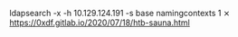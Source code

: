 ldapsearch -x -h 10.129.124.191 -s base namingcontexts                                                                                                                                                                                                                                                             1 ⨯
https://0xdf.gitlab.io/2020/07/18/htb-sauna.html
